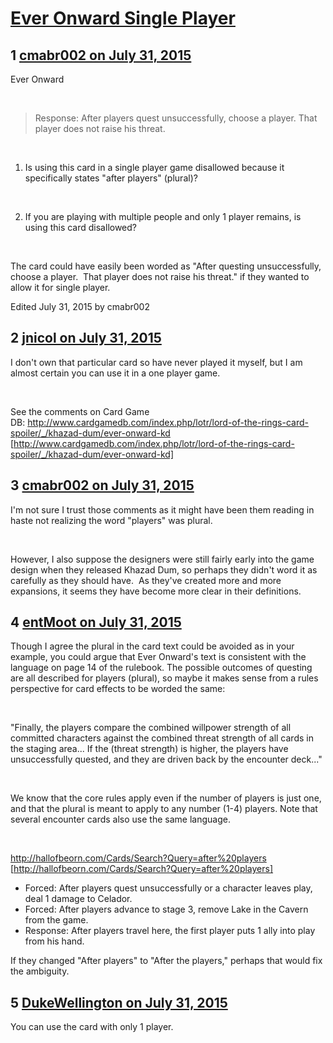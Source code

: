 # [Ever Onward Single Player](https://community.fantasyflightgames.com/topic/183709-ever-onward-single-player/)

## 1 [cmabr002 on July 31, 2015](https://community.fantasyflightgames.com/topic/183709-ever-onward-single-player/?do=findComment&comment=1711129)

Ever Onward

 

> Response: After players quest unsuccessfully, choose a player. That player does not raise his threat.

 

1. Is using this card in a single player game disallowed because it specifically states "after players" (plural)?

 

2. If you are playing with multiple people and only 1 player remains, is using this card disallowed?

 

The card could have easily been worded as "After questing unsuccessfully, choose a player.  That player does not raise his threat." if they wanted to allow it for single player.

Edited July 31, 2015 by cmabr002

## 2 [jnicol on July 31, 2015](https://community.fantasyflightgames.com/topic/183709-ever-onward-single-player/?do=findComment&comment=1711312)

I don't own that particular card so have never played it myself, but I am almost certain you can use it in a one player game. 

 

See the comments on Card Game DB: http://www.cardgamedb.com/index.php/lotr/lord-of-the-rings-card-spoiler/_/khazad-dum/ever-onward-kd [http://www.cardgamedb.com/index.php/lotr/lord-of-the-rings-card-spoiler/_/khazad-dum/ever-onward-kd]

## 3 [cmabr002 on July 31, 2015](https://community.fantasyflightgames.com/topic/183709-ever-onward-single-player/?do=findComment&comment=1711325)

I'm not sure I trust those comments as it might have been them reading in haste not realizing the word "players" was plural. 

 

However, I also suppose the designers were still fairly early into the game design when they released Khazad Dum, so perhaps they didn't word it as carefully as they should have.  As they've created more and more expansions, it seems they have become more clear in their definitions.

## 4 [entMoot on July 31, 2015](https://community.fantasyflightgames.com/topic/183709-ever-onward-single-player/?do=findComment&comment=1711536)

Though I agree the plural in the card text could be avoided as in your example, you could argue that Ever Onward's text is consistent with the language on page 14 of the rulebook. The possible outcomes of questing are all described for players (plural), so maybe it makes sense from a rules perspective for card effects to be worded the same:

 

"Finally, the players compare the combined willpower strength of all committed characters against the combined threat strength of all cards in the staging area... If the (threat strength) is higher, the players have unsuccessfully quested, and they are driven back by the encounter deck..."

 

We know that the core rules apply even if the number of players is just one, and that the plural is meant to apply to any number (1-4) players. Note that several encounter cards also use the same language.

 

http://hallofbeorn.com/Cards/Search?Query=after%20players [http://hallofbeorn.com/Cards/Search?Query=after%20players]

 * Forced: After players quest unsuccessfully or a character leaves play, deal 1 damage to Celador.
 * Forced: After players advance to stage 3, remove Lake in the Cavern from the game.
 * Response: After players travel here, the first player puts 1 ally into play from his hand. 

If they changed "After players" to "After the players," perhaps that would fix the ambiguity.

## 5 [DukeWellington on July 31, 2015](https://community.fantasyflightgames.com/topic/183709-ever-onward-single-player/?do=findComment&comment=1712119)

You can use the card with only 1 player.

